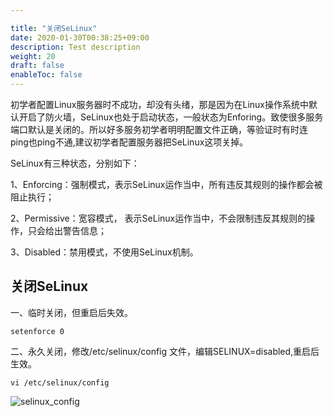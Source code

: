 ```yaml
---

title: "关闭SeLinux"
date: 2020-01-30T00:38:25+09:00
description: Test description
weight: 20
draft: false
enableToc: false
---
```


初学者配置Linux服务器时不成功，却没有头绪，那是因为在Linux操作系统中默认开启了防火墙，SeLinux也处于启动状态，一般状态为Enforing。致使很多服务端口默认是关闭的。所以好多服务初学者明明配置文件正确，等验证时有时连ping也ping不通,建议初学者配置服务器把SeLinux这项关掉。

SeLinux有三种状态，分别如下：

1、Enforcing：强制模式，表示SeLinux运作当中，所有违反其规则的操作都会被阻止执行；

2、Permissive：宽容模式， 表示SeLinux运作当中，不会限制违反其规则的操作，只会给出警告信息；

3、Disabled：禁用模式，不使用SeLinux机制。

## 关闭SeLinux

一、临时关闭，但重启后失效。

```
setenforce 0
```

二、永久关闭，修改/etc/selinux/config 文件，编辑SELINUX=disabled,重启后生效。

```
vi /etc/selinux/config
```

![selinux_config](../_images/selinux_config.jpg)

